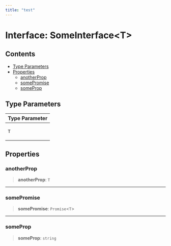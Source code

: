 ```yaml
---
title: "test"
---
```


# Interface: SomeInterface\<T>

## Contents

* [Type Parameters](#type-parameters)
* [Properties](#properties)
  * [anotherProp](#anotherprop)
  * [somePromise](#somepromise)
  * [someProp](#someprop)

## Type Parameters
<table>
<thead>
<tr>
<th>Type Parameter</th>
</tr>
</thead>
<tbody>
<tr>
<td>

`T`

</td>
</tr>
</tbody>
</table>

## Properties

### anotherProp

> **anotherProp**: `T`

***

### somePromise

> **somePromise**: `Promise`\<`T`>

***

### someProp

> **someProp**: `string`
